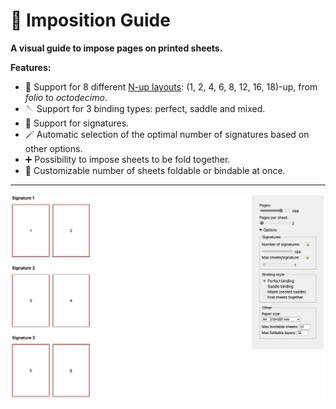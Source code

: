 # 📔 Imposition Guide

**A visual guide to impose pages on printed sheets.**

**Features:**
- 📃 Support for 8 different [N-up layouts](https://en.wikipedia.org/wiki/N-up): (1, 2, 4, 6, 8, 12, 16, 18)-up, from *folio* to *octodecimo*.
- 🪡 Support for 3 binding types: perfect, saddle and mixed.
- 📎 Support for signatures.
- 🪄 Automatic selection of the optimal number of signatures based on other options.
- ➕ Possibility to impose sheets to be fold together.
- 🔢 Customizable number of sheets foldable or bindable at once.

***

![](assets/images/imposition-animation.gif)

